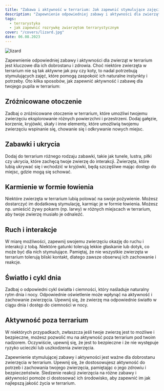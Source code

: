 ```yaml
---
title: "Zabawa i aktywność w terrarium: Jak zapewnić stymulujące zajęcia dla twojego pupila"
description: "Zapewnienie odpowiedniej zabawy i aktywności dla zwierząt w terrarium jest kluczowe dla ich dobrostanu i zdrowia. Choć niektóre zwierzęta w terrarium nie są tak aktywne jak psy czy koty, to nadal potrzebują stymulujących zajęć, które pomogą zaspokoić ich naturalne instynkty i potrzeby."
tags:
  - terrarystyka
  - jak zapewnić rozrywkę zwierzętom terrarystycznym
cover: "/covers/lizard.jpg"
date: 06.08.2023
---
```


![lizard](/covers/lizard.jpg)

Zapewnienie odpowiedniej zabawy i aktywności dla zwierząt w terrarium jest kluczowe dla ich dobrostanu i zdrowia. Choć niektóre zwierzęta w terrarium nie są tak aktywne jak psy czy koty, to nadal potrzebują stymulujących zajęć, które pomogą zaspokoić ich naturalne instynkty i potrzeby. Oto kilka sposobów, jak zapewnić aktywność i zabawę dla twojego pupila w terrarium:

## Zróżnicowane otoczenie

Zadbaj o zróżnicowane otoczenie w terrarium, które umożliwi twojemu zwierzęciu eksplorowanie różnych powierzchni i przestrzeni. Dodaj gałęzie, korzenie, kryjówki, skały i inne elementy, które umożliwią twojemu zwierzęciu wspinanie się, chowanie się i odkrywanie nowych miejsc.

## Zabawki i ukrycia

Dodaj do terrarium różnego rodzaju zabawki, takie jak tunele, lustra, piłki czy ukrycia, które zachęcą twoje zwierzę do interakcji. Zwierzęta, które lubią ukrywać się i wchodzić w kryjówki, będą szczęśliwe mając dostęp do miejsc, gdzie mogą się schować.

## Karmienie w formie łowienia

Niektóre zwierzęta w terrarium lubią polować na swoje pożywienie. Możesz dostarczyć im dodatkową stymulację, karmiąc je w formie łowienia. Możesz np. umieścić żywy pokarm (np. larwy) w różnych miejscach w terrarium, aby twoje zwierzę musiało je odnaleźć.

## Ruch i interakcje

W miarę możliwości, zapewnij swojemu zwierzęciu okazję do ruchu i interakcji z tobą. Niektóre gatunki tolerują lekkie głaskanie lub dotyk, co może być dla nich stymulujące. Pamiętaj, że nie wszystkie zwierzęta w terrarium tolerują bliski kontakt, dlatego zawsze obserwuj ich zachowanie i reakcje.

## Światło i cykl dnia

Zadbaj o odpowiedni cykl światła i ciemności, który naśladuje naturalny rytm dnia i nocy. Odpowiednie oświetlenie może wpłynąć na aktywność i zachowanie zwierzęcia. Upewnij się, że zwierzę ma odpowiednie światło w ciągu dnia i dostęp do ciemności w nocy.

## Aktywność poza terrarium

W niektórych przypadkach, zwłaszcza jeśli twoje zwierzę jest to możliwe i bezpieczne, możesz pozwolić mu na aktywność poza terrarium pod twoim nadzorem. Oczywiście, upewnij się, że jest to bezpieczne i że nie występuje ryzyko ucieczki lub uszkodzenia zwierzęcia.

Zapewnienie stymulującej zabawy i aktywności jest ważne dla dobrostanu zwierzęcia w terrarium. Upewnij się, że dostosowujesz aktywność do potrzeb i zachowania twojego zwierzęcia, pamiętając o jego zdrowiu i bezpieczeństwie. Śledzenie reakcji zwierzęcia na różne zabawy i aktywności pomoże ci dostosować ich środowisko, aby zapewnić im jak najlepszą jakość życia w terrarium.
